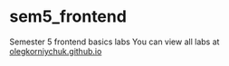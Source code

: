 # sem5_frontend

  Semester 5 frontend basics labs
  You can view all labs at [olegkorniychuk.github.io](https://olegkorniychuk.github.io/sem5_frontend/)
